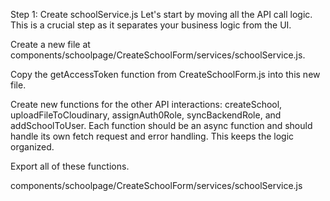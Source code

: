 Step 1: Create schoolService.js
Let's start by moving all the API call logic. This is a crucial step as it separates your business logic from the UI.

Create a new file at components/schoolpage/CreateSchoolForm/services/schoolService.js.

Copy the getAccessToken function from CreateSchoolForm.js into this new file.

Create new functions for the other API interactions: createSchool, uploadFileToCloudinary, assignAuth0Role, syncBackendRole, and addSchoolToUser. Each function should be an async function and should handle its own fetch request and error handling. This keeps the logic organized.

Export all of these functions.

components/schoolpage/CreateSchoolForm/services/schoolService.js